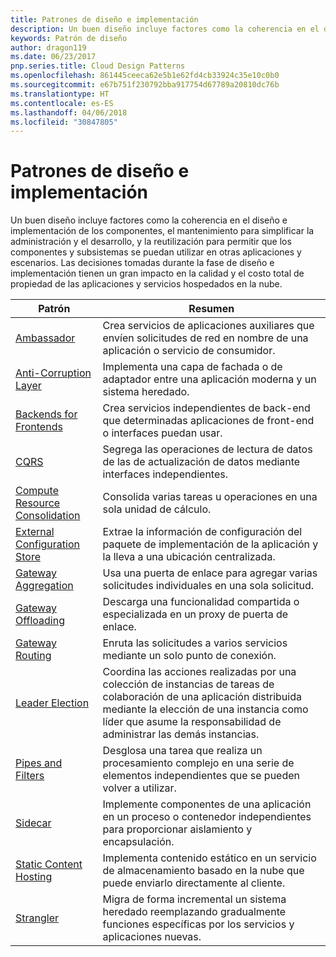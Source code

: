 ```yaml
---
title: Patrones de diseño e implementación
description: Un buen diseño incluye factores como la coherencia en el diseño e implementación de los componentes, el mantenimiento para simplificar la administración y el desarrollo, y la reutilización para permitir que los componentes y subsistemas se puedan utilizar en otras aplicaciones y escenarios. Las decisiones tomadas durante la fase de diseño e implementación tienen un gran impacto en la calidad y el costo total de propiedad de las aplicaciones y servicios hospedados en la nube.
keywords: Patrón de diseño
author: dragon119
ms.date: 06/23/2017
pnp.series.title: Cloud Design Patterns
ms.openlocfilehash: 861445ceeca62e5b1e62fd4cb33924c35e10c0b0
ms.sourcegitcommit: e67b751f230792bba917754d67789a20810dc76b
ms.translationtype: HT
ms.contentlocale: es-ES
ms.lasthandoff: 04/06/2018
ms.locfileid: "30847805"
---
```

# <a name="design-and-implementation-patterns"></a>Patrones de diseño e implementación

Un buen diseño incluye factores como la coherencia en el diseño e implementación de los componentes, el mantenimiento para simplificar la administración y el desarrollo, y la reutilización para permitir que los componentes y subsistemas se puedan utilizar en otras aplicaciones y escenarios. Las decisiones tomadas durante la fase de diseño e implementación tienen un gran impacto en la calidad y el costo total de propiedad de las aplicaciones y servicios hospedados en la nube.


|                                Patrón                                 |                                                                                                      Resumen                                                                                                       |
|------------------------------------------------------------------------|--------------------------------------------------------------------------------------------------------------------------------------------------------------------------------------------------------------------|
|                     [Ambassador](../ambassador.md)                     |                                                         Crea servicios de aplicaciones auxiliares que envíen solicitudes de red en nombre de una aplicación o servicio de consumidor.                                                          |
|          [Anti-Corruption Layer](../anti-corruption-layer.md)          |                                                               Implementa una capa de fachada o de adaptador entre una aplicación moderna y un sistema heredado.                                                                |
|         [Backends for Frontends](../backends-for-frontends.md)         |                                                          Crea servicios independientes de back-end que determinadas aplicaciones de front-end o interfaces puedan usar.                                                          |
|                           [CQRS](../cqrs.md)                           |                                                         Segrega las operaciones de lectura de datos de las de actualización de datos mediante interfaces independientes.                                                         |
| [Compute Resource Consolidation](../compute-resource-consolidation.md) |                                                                     Consolida varias tareas u operaciones en una sola unidad de cálculo.                                                                      |
|   [External Configuration Store](../external-configuration-store.md)   |                                                        Extrae la información de configuración del paquete de implementación de la aplicación y la lleva a una ubicación centralizada.                                                         |
|            [Gateway Aggregation](../gateway-aggregation.md)            |                                                                   Usa una puerta de enlace para agregar varias solicitudes individuales en una sola solicitud.                                                                   |
|             [Gateway Offloading](../gateway-offloading.md)             |                                                                      Descarga una funcionalidad compartida o especializada en un proxy de puerta de enlace.                                                                       |
|                [Gateway Routing](../gateway-routing.md)                |                                                                            Enruta las solicitudes a varios servicios mediante un solo punto de conexión.                                                                            |
|                [Leader Election](../leader-election.md)                | Coordina las acciones realizadas por una colección de instancias de tareas de colaboración de una aplicación distribuida mediante la elección de una instancia como líder que asume la responsabilidad de administrar las demás instancias. |
|              [Pipes and Filters](../pipes-and-filters.md)              |                                                     Desglosa una tarea que realiza un procesamiento complejo en una serie de elementos independientes que se pueden volver a utilizar.                                                      |
|                        [Sidecar](../sidecar.md)                        |                                                  Implemente componentes de una aplicación en un proceso o contenedor independientes para proporcionar aislamiento y encapsulación.                                                  |
|         [Static Content Hosting](../static-content-hosting.md)         |                                                        Implementa contenido estático en un servicio de almacenamiento basado en la nube que puede enviarlo directamente al cliente.                                                        |
|                      [Strangler](../strangler.md)                      |                                         Migra de forma incremental un sistema heredado reemplazando gradualmente funciones específicas por los servicios y aplicaciones nuevas.                                          |

